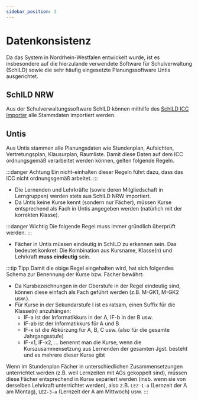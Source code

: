 ```yaml
---
sidebar_position: 3
---
```


# Datenkonsistenz

Da das System in Nordrhein-Westfalen entwickelt wurde, ist es insbesondere auf die hierzulande verwendete Software für
Schulverwaltung (SchILD) sowie die sehr häufig eingesetzte Planungssoftware Untis ausgerichtet.

## SchILD NRW

Aus der Schulverwaltungssoftware SchILD können mithilfe des [SchILD ICC Importer](https://schulit.de/software/schild-icc-importer)
alle Stammdaten importiert werden.

## Untis

Aus Untis stammen alle Planungsdaten wie Stundenplan, Aufsichten, Vertretungsplan, Klausurplan, Raumliste. Damit diese
Daten auf dem ICC ordnungsgemäß verarbeitet werden können, gelten folgende Regeln.

:::danger Achtung
Ein nicht-einhalten dieser Regeln führt dazu, dass das ICC nicht ordnungsgemäß arbeitet.
:::

* Die Lernenden und Lehrkräfte (sowie deren Mitgliedschaft in Lerngruppen) werden stets aus SchILD NRW importiert.
* Da Untis keine Kurse kennt (sondern nur Fächer), müssen Kurse entsprechend als Fach in Untis angegeben werden (natürlich mit der korrekten Klasse).

:::danger Wichtig
Die folgende Regel muss immer gründlich überprüft werden.
:::

* Fächer in Untis müssen eindeutig in SchILD zu erkennen sein. Das bedeutet konkret: Die Kombination aus Kursname, Klasse(n) und Lehrkraft **muss eindeutig** sein.

:::tip Tipp
Damit die obige Regel eingehalten wird, hat sich folgendes Schema zur Benennung der Kurse bzw. Fächer bewährt:

* Da Kursbezeichnungen in der Oberstufe in der Regel eindeutig sind, können diese einfach als Fach geführt werden (z.B. M-GK1, M-GK2 usw.).
* Für Kurse in der Sekundarstufe I ist es ratsam, einen Suffix für die Klasse(n) anzuhängen:
  * IF-a ist der Informatikkurs in der A, IF-b in der B usw.
  * IF-ab ist der Informatikkurs für A und B
  * IF-x ist die Abkürzung für A, B, C usw. (also für die gesamte Jahrgangsstufe)
  * IF-x1, IF-x2, ... benennt man die Kurse, wenn die Kurszusammensetzung aus Lernenden der gesamten Jgst. besteht und es mehrere dieser Kurse gibt

Wenn im Stundenplan Fächer in unterschiedlichen Zusammensetzungen unterrichtet werden (z.B. weil Lernzeiten mit AGs gekoppelt sind), müssen
diese Fächer entsprechend in Kurse separiert werden (insb. wenn sie von derselben Lehrkraft unterrichtet werden), also z.B. `LEZ-1-a` (Lernzeit
der A am Montag), `LEZ-3-a` (Lernzeit der A am Mittwoch) usw. 
:::